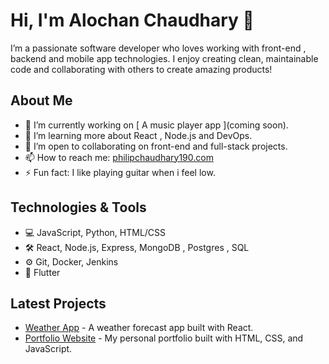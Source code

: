 # Hi, I'm Alochan Chaudhary 👋

I’m a passionate software developer who loves working with front-end , backend and mobile app technologies. I enjoy creating clean, maintainable code and collaborating with others to create amazing products!

## About Me

- 🔭 I’m currently working on [ A music player app ](coming soon).
- 🌱 I’m learning more about React , Node.js and DevOps.
- 👯 I’m open to collaborating on front-end and full-stack projects.
- 📫 How to reach me: [philipchaudhary190.com](mailto:philipchaudhary190@gmail.com)
- ⚡ Fun fact: I like playing guitar when i feel low.

## Technologies & Tools

- 💻 JavaScript, Python,  HTML/CSS
- 🛠 React, Node.js, Express, MongoDB , Postgres , SQL
- ⚙️ Git, Docker,  Jenkins
- 📱 Flutter

## Latest Projects

- [Weather App](https://github.com/janedoe/weather-app) - A weather forecast app built with React.
- [Portfolio Website](https://github.com/janedoe/portfolio) - My personal portfolio built with HTML, CSS, and JavaScript.


